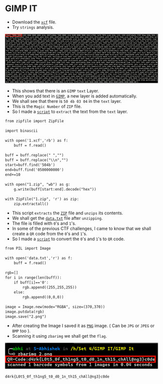 # GIMP IT

- Download the [`xcf`](https://github.com/a3X3k/RoadMap/blob/main/Set%204/GIMP%20IT/GIMP%20It/1.xcf) file.
- Try `strings` analysis.

![](https://github.com/a3X3k/RoadMap/blob/main/Set%204/GIMP%20IT/GIMP%20It/3.png?raw=true)

- This shows that there is an `GIMP` `text` Layer.
- When you add text in [`GIMP`](https://www.quackit.com/web_graphics/gimp/tutorial/adding_text_with_gimp.cfm#:~:text=Text%20And%20Layers,other%20parts%20of%20the%20image.), a new layer is added automatically. 
- We shall see that there is `50 4b 03 04` in the `text` layer.
- This is the `Magic Number` of `ZIP` file.
- So I made a [`script`](https://github.com/a3X3k/RoadMap/blob/main/Set%204/GIMP%20IT/GIMP%20It/1.py) to `extract` the text from the `text` layer.

```
from zipfile import ZipFile

import binascii
  
with open('1.xcf','rb') as f:
	buff = f.read()

buff = buff.replace(" ","")
buff = buff.replace("\\n","")
start=buff.find('504b')
end=buff.find('0500000000')
end+=10

with open("1.zip", "wb") as g:
    g.write(buff[start:end].decode("hex"))

with ZipFile("1.zip", 'r') as zip:
	zip.extractall()
```

- This script `extracts` the [`ZIP`](https://github.com/a3X3k/RoadMap/blob/main/Set%204/GIMP%20IT/GIMP%20It/1.zip) file and `unzips` its contents.
- We shall get the [`data.txt`](https://github.com/a3X3k/RoadMap/blob/main/Set%204/GIMP%20IT/GIMP%20It/data.txt) file after `unzipping`.
- The file is filled with `0`'s and `1`'s.
- In some of the previous CTF challenges, I came to know that we shall create a `QR` code from the `0`'s and `1`'s.
- So I made a [`script`](https://github.com/a3X3k/RoadMap/blob/main/Set%204/GIMP%20IT/GIMP%20It/2.py) to convert the `0`'s and `1`'s to `QR` code.

```
from PIL import Image

with open('data.txt','r') as f:
	buff = f.read()

rgb=[]
for i in range(len(buff)):
	if buff[i]=='0':
		rgb.append((255,255,255))
	else:
		rgb.append((0,0,0))

image = Image.new(mode="RGBA", size=(370,370))
image.putdata(rgb)
image.save("2.png")
```

- After creating the Image I saved it as [`PNG`](https://github.com/a3X3k/RoadMap/blob/main/Set%204/GIMP%20IT/GIMP%20It/2.png) image. ( Can be `JPG` or `JPEG` or `BMP` too ).
- Scanning it using `zbarimg` we shall get the `flag`.

![](https://github.com/a3X3k/RoadMap/blob/main/Set%204/GIMP%20IT/GIMP%20It/4.png?raw=true)

```
d4rk{L0t5_0f_th1ng5_t0_d0_1n_th15_chAll@ng3}c0de
```



